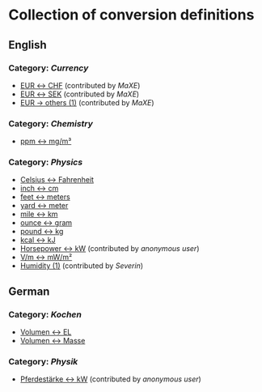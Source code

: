 # Collection of conversion definitions

## English

### Category: *Currency*

* [EUR &harr; CHF](defs/en/curr_eur-chf.xml "Go to file") (contributed by *MaXE*)
* [EUR &harr; SEK](defs/en/curr_eur-sek.xml "Go to file") (contributed by *MaXE*)
* [EUR &rarr; others (1)](defs/en/curr_eur-others-1.xml "Go to file") (contributed by *MaXE*)

### Category: *Chemistry*

* [ppm &harr; mg/m³](defs/en/chem_ppm-mgm3.xml "Go to file")

### Category: *Physics*

* [Celsius &harr; Fahrenheit](defs/en/phys_celsius-fahrenheit.xml "Go to file")
* [inch &harr; cm](defs/en/phys_inch-cm.xml "Go to file")
* [feet &harr; meters](defs/en/phys_feet-m.xml "Go to file")
* [yard &harr; meter](defs/en/phys_yard-m.xml "Go to file")
* [mile &harr; km](defs/en/phys_mile-km.xml "Go to file")
* [ounce &harr; gram](defs/en/phys_ounce-gram.xml "Go to file")
* [pound &harr; kg](defs/en/phys_pound-kg.xml "Go to file")
* [kcal &harr; kJ](defs/en/phys_kcal-kJ.xml "Go to file")
* [Horsepower &harr; kW](defs/en/phys_hp-kW.xml "Go to file") (contributed by *anonymous user*)
* [V/m &harr; mW/m²](defs/en/phys_Vm-mWm2.xml "Go to file")
* [Humidity (1)](defs/en/phys_humidity-1.xml "Go to file") (contributed by *Severin*)

## German

### Category: *Kochen*

* [Volumen &harr; EL](defs/de/kochen_volumen-EL.xml "Go to file")
* [Volumen &harr; Masse](defs/de/kochen_volumen-gewicht.xml "Go to file")

### Category: *Physik*

* [Pferdestärke &harr; kW](defs/en/phys_PS-kW.xml "Go to file") (contributed by *anonymous user*)

